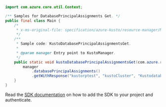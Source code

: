 ```java
import com.azure.core.util.Context;

/** Samples for DatabasePrincipalAssignments Get. */
public final class Main {
    /*
     * x-ms-original-file: specification/azure-kusto/resource-manager/Microsoft.Kusto/stable/2022-02-01/examples/KustoDatabasePrincipalAssignmentsGet.json
     */
    /**
     * Sample code: KustoDatabasePrincipalAssignmentsGet.
     *
     * @param manager Entry point to KustoManager.
     */
    public static void kustoDatabasePrincipalAssignmentsGet(com.azure.resourcemanager.kusto.KustoManager manager) {
        manager
            .databasePrincipalAssignments()
            .getWithResponse("kustorptest", "kustoCluster", "Kustodatabase8", "kustoprincipal1", Context.NONE);
    }
}
```

Read the [SDK documentation](https://github.com/Azure/azure-sdk-for-java/blob/azure-resourcemanager-kusto_1.0.0-beta.4/sdk/kusto/azure-resourcemanager-kusto/README.md) on how to add the SDK to your project and authenticate.
